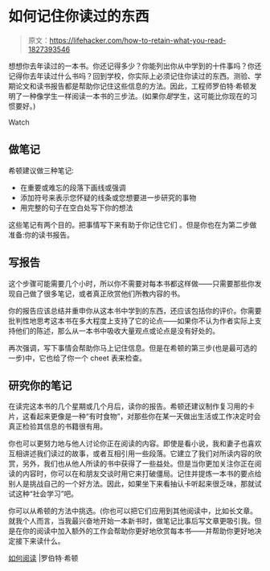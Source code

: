 # 如何记住你读过的东西

> 原文：<https://lifehacker.com/how-to-retain-what-you-read-1827393546>

想想你去年读过的一本书。你还记得多少？你能列出你从中学到的十件事吗？你还记得你去年读过什么书吗？回到学校，你实际上必须记住你读过的东西。测验、学期论文和读书报告都是帮助你记住这些信息的方法。因此，工程师罗伯特·希顿发明了一种像学生一样阅读一本书的三步法。(如果你*是*学生，这可能比你现在的习惯要好。)

Watch

## 做笔记

希顿建议做三种笔记:

*   在重要或难忘的段落下画线或强调
*   添加符号来表示您怀疑的线条或您想要进一步研究的事物
*   用完整的句子在空白处写下你的想法

这些笔记有两个目的。把事情写下来有助于你记住它们 。但是你也在为第二步做准备:你的读书报告。

## 写报告

这个步骤可能需要几个小时，所以你不需要对每本书都这样做——只需要那些你发现自己做了很多笔记，或者真正欣赏他们所教内容的书。

你的报告应该总结并重申你从这本书中学到的东西，还应该包括你的评价。你需要批判性地思考这本书在多大程度上支持了它的论点——如果你不认为作者实际上支持他们的陈述，那么从一本书中吸收大量观点或论点是没有好处的。

再次强调，写下事情会帮助你马上记住信息。但是在希顿的第三步(也是最可选的一步)中，它也给了你一个 cheet 表来检查。

## 研究你的笔记

在读完这本书的几个星期或几个月后，读你的报告。希顿还建议制作复习用的卡片，这看起来更像是一种“有时食物”，对那些你在某一天做出生活或工作决定时会真正检验其信息的书籍很有用。

你也可以更努力地与他人讨论你正在阅读的内容。即使是看小说，我和妻子也喜欢互相讲述我们读过的故事，或者互相引用一些段落。它建立了我们对所读内容的欣赏，另外，我们也从他人所读的书中获得了一些益处。但是当你更加关注你正在阅读的内容时，你可以在和朋友交谈时用它来打破僵局。记住并提炼一本书的要点给别人是挑战自己的一个好方法。因此，如果坐下来看抽认卡听起来很乏味，那就试试这种“社会学习”吧。

你可以从希顿的方法中挑选。(你也可以把它们应用到其他阅读中，比如长文章。就我个人而言，当我最兴奋地开始一本新书时，做笔记比事后写文章更吸引我。但是在你的阅读中加入额外的工作会帮助你更好地欣赏每本书——并帮助你更好地决定接下来读什么。

[如何阅读](https://robertheaton.com/2018/06/25/how-to-read/) |罗伯特·希顿